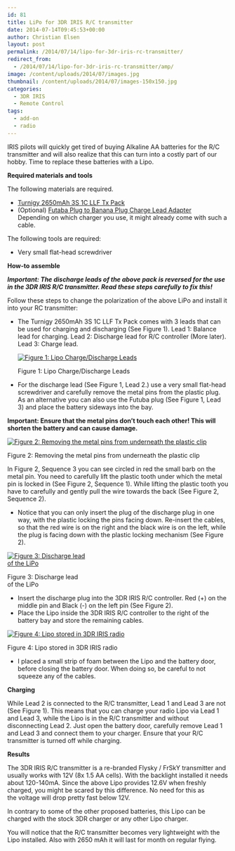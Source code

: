 ```yaml
---
id: 81
title: LiPo for 3DR IRIS R/C transmitter
date: 2014-07-14T09:45:53+00:00
author: Christian Elsen
layout: post
permalink: /2014/07/14/lipo-for-3dr-iris-rc-transmitter/
redirect_from: 
  - /2014/07/14/lipo-for-3dr-iris-rc-transmitter/amp/
image: /content/uploads/2014/07/images.jpg
thumbnail: /content/uploads/2014/07/images-150x150.jpg
categories:
  - 3DR IRIS
  - Remote Control
tags:
  - add-on
  - radio
---
```

IRIS pilots will quickly get tired of buying Alkaline AA batteries for the R/C transmitter and will also realize that this can turn into a costly part of our hobby. Time to replace these batteries with a Lipo.

**Required materials and tools**

The following materials are required.

  * <a href="http://www.hobbyking.com/hobbyking/store/uh_viewitem.asp?idproduct=17825&aff=1269428" target="_blank">Turnigy 2650mAh 3S 1C LLF Tx Pack</a>
  * (Optional) <a href="http://www.hobbyking.com/hobbyking/store/uh_viewitem.asp?idproduct=32966&aff=1269428" target="_blank">Futaba Plug to Banana Plug Charge Lead Adapter<br /> </a>Depending on which charger you use, it might already come with such a cable.

The following tools are required:

  * Very small flat-head screwdriver

**How-to assemble**

_**Important: The discharge leads of the above pack is reversed for the use in the 3DR IRIS R/C transmitter. Read these steps carefully to fix this!**_

Follow these steps to change the polarization of the above LiPo and install it into your RC transmitter:

  * The Turnigy 2650mAh 3S 1C LLF Tx Pack comes with 3 leads that can be used for charging and discharging (See Figure 1). Lead 1: Balance lead for charging. Lead 2: Discharge lead for R/C controller (More later). Lead 3: Charge lead.
    <div id="attachment_82" style="width: 310px" class="wp-caption aligncenter">
      <a href="/content/uploads/2014/07/rclipo.png"><img class="size-medium wp-image-82" src="/content/uploads/2014/07/rclipo.png?w=300" alt="Figure 1: Lipo Charge/Discharge Leads" width="300" height="168" srcset="/content/uploads/2014/07/rclipo.png 3434w, /content/uploads/2014/07/rclipo-300x168.png 300w, /content/uploads/2014/07/rclipo-1024x576.png 1024w" sizes="(max-width: 300px) 100vw, 300px" /></a>

      <p class="wp-caption-text">
        Figure 1: Lipo Charge/Discharge Leads
      </p>
    </div>

  * For the discharge lead (See Figure 1, Lead 2.) use a very small flat-head screwdriver and carefully remove the metal pins from the plastic plug. As an alternative you can also use the Futuba plug (See Figure 1, Lead 3) and place the battery sideways into the bay.

  __Important: Ensure that the metal pins don&#8217;t touch each other! This will shorten the battery and can cause damage.__

  <div id="attachment_105" style="width: 615px" class="wp-caption aligncenter">
  <a href="/content/uploads/2014/07/changeplug.png"><img class="size-large wp-image-105" src="/content/uploads/2014/07/changeplug.png?w=605" alt="Figure 2: Removing the metal pins from underneath the plastic clip" width="605" height="136" srcset="/content/uploads/2014/07/changeplug.png 4602w, /content/uploads/2014/07/changeplug-300x67.png 300w, /content/uploads/2014/07/changeplug-1024x231.png 1024w" sizes="(max-width: 605px) 100vw, 605px" /></a>
  <p class="wp-caption-text">
    Figure 2: Removing the metal pins from underneath the plastic clip
  </p></div>

  In Figure 2, Sequence 3 you can see circled in red the small barb on the metal pin. You need to carefully lift the plastic tooth under which the metal pin is locked in (See Figure 2, Sequence 1). While lifting the plastic tooth you have to carefully and gently pull the wire towards the back (See Figure 2, Sequence 2).

  * Notice that you can only insert the plug of the discharge plug in one way, with the plastic locking the pins facing down. Re-insert the cables, so that the red wire is on the right and the black wire is on the left, while the plug is facing down with the plastic locking mechanism (See Figure 2).

  <div id="attachment_83" style="width: 178px" class="wp-caption aligncenter">
  <a href="/content/uploads/2014/07/2014-07-13-14-05-24.jpg"><img class="wp-image-83 size-medium" src="/content/uploads/2014/07/2014-07-13-14-05-24.jpg?w=168" alt="Figure 3: Discharge lead of the LiPo" width="168" height="300" srcset="/content/uploads/2014/07/2014-07-13-14-05-24.jpg 1836w, /content/uploads/2014/07/2014-07-13-14-05-24-168x300.jpg 168w, /content/uploads/2014/07/2014-07-13-14-05-24-576x1024.jpg 576w" sizes="(max-width: 168px) 100vw, 168px" /></a>
  <p class="wp-caption-text">
      Figure 3: Discharge lead of the LiPo
  </p></div>

  * Insert the discharge plug into the 3DR IRIS R/C controller. Red (+) on the middle pin and Black (-) on the left pin (See Figure 2).
  * Place the Lipo inside the 3DR IRIS R/C controller to the right of the battery bay and store the remaining cables.

  <div id="attachment_84" style="width: 310px" class="wp-caption aligncenter">
  <a href="/content/uploads/2014/07/2014-07-13-14-06-32.jpg"><img class="wp-image-84 size-medium" src="/content/uploads/2014/07/2014-07-13-14-06-32.jpg?w=300" alt="Figure 4: Lipo stored in 3DR IRIS radio" width="300" height="168" srcset="/content/uploads/2014/07/2014-07-13-14-06-32.jpg 3264w, /content/uploads/2014/07/2014-07-13-14-06-32-300x168.jpg 300w, /content/uploads/2014/07/2014-07-13-14-06-32-1024x576.jpg 1024w" sizes="(max-width: 300px) 100vw, 300px" /></a>
  <p class="wp-caption-text">
      Figure 4: Lipo stored in 3DR IRIS radio
  </p>
  </div></li>

  * I placed a small strip of foam between the Lipo and the battery door, before closing the battery door. When doing so, be careful to not squeeze any of the cables.

  **Charging**

  While Lead 2 is connected to the R/C transmitter, Lead 1 and Lead 3 are not (See Figure 1). This means that you can charge your radio Lipo via Lead 1 and Lead 3, while the Lipo is in the R/C transmitter and without disconnecting Lead 2. Just open the battery door, carefully remove Lead 1 and Lead 3 and connect them to your charger. Ensure that your R/C transmitter is turned off while charging.

  **Results**

  The 3DR IRIS R/C transmitter is a re-branded Flysky / FrSkY transmitter and usually works with 12V (8x 1.5 AA cells). With the backlight installed it needs about 120-140mA. Since the above Lipo provides 12.6V when freshly charged, you might be scared by this difference. No need for this as the voltage will drop pretty fast below 12V.

  In contrary to some of the other proposed batteries, this Lipo can be charged with the stock 3DR charger or any other Lipo charger.

  You will notice that the R/C transmitter becomes very lightweight with the Lipo installed. Also with 2650 mAh it will last for month on regular flying.
